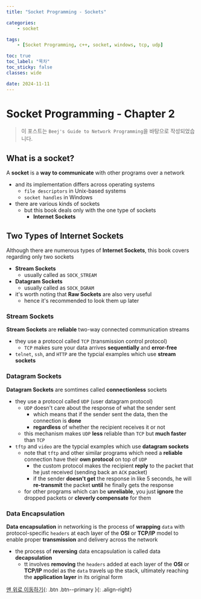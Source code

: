```yaml
---
title: "Socket Programming - Sockets"

categories:
    - socket

tags:
    - [Socket Programming, c++, socket, windows, tcp, udp]

toc: true
toc_label: "목차"
toc_sticky: false
classes: wide

date: 2024-11-11
---
```


# Socket Programming - Chapter 2

> 이 포스트는 `Beej's Guide to Network Programming`을 바탕으로 작성되었습니다.

## What is a socket?
A **socket** is a **way to communicate** with other programs over a network
- and its implementation differs across operating systems
    * `file descriptors` in Unix-based systems
    * `socket handles` in Windows
- there are various kinds of sockets
    * but this book deals only with the one type of sockets
        + **Internet Sockets**


## Two Types of Internet Sockets
Although there are numerous types of **Internet Sockets**, this book covers regarding only two sockets
- **Stream Sockets**
    * usually called as `SOCK_STREAM`
- **Datagram Sockets**
    * usually called as `SOCK_DGRAM`
- it's worth noting that **Raw Sockets** are also very useful
    * hence it's recommended to look them up later

### Stream Sockets
**Stream Sockets** are **reliable** two-way connected communication streams
- they use a protocol called `TCP` (transmission control protocol)
    * `TCP` makes sure your data arrives **sequentially** and **error-free** 
- `telnet`, `ssh`, and `HTTP` are the typcial examples which use **stream sockets**

### Datagram Sockets
**Datagram Sockets** are somtimes called **connectionless** sockets
- they use a protocol called `UDP` (user datagram protocol)
    * `UDP` doesn't care about the response of what the sender sent
        + which means that if the sender sent the data, then the connection is **done**
        + **regardless** of whether the recipient receives it or not 
    * this mechanism makes `UDP` **less** reliable than `TCP` but **much faster** than `TCP`
- `tftp` and `video` are the typcial examples which use **datagram sockets**
    * note that `tftp` and other similar programs which need a **reliable** connection have their **own protocol** on top of `UDP`
        + the custom protocol makes the recipient **reply** to the packet that he just received (sending back an `ACK` packet)
        + if the sender **doesn't get** the response in like 5 seconds, he will **re-transmit** the packet **until** he finally gets the response
    * for other programs which can be **unreliable**, you just **ignore** the dropped packets or **cleverly compensate** for them

### Data Encapsulation
**Data encapsulation** in networking is the process of **wrapping** `data` with protocol-specific `headers` at each layer of the **OSI** or **TCP/IP** model to enable proper **transmission** and delivery across the network
- the process of **reversing** data encapsulation is called data **decapsulation**
    + tt involves **removing** the `headers` added at each layer of the **OSI** or **TCP/IP** model as the `data` travels up the stack, ultimately reaching the **application layer** in its original form


[맨 위로 이동하기](#){: .btn .btn--primary }{: .align-right}